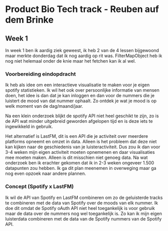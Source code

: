 # Product Bio Tech track - Reuben auf dem Brinke

## Week 1
In week 1 ben ik aardig ziek geweest, ik heb 2 van de 4 lessen bijgewoond maar merkte donderdag dat ik nog aardig op rit was. FilterMapObject heb ik nog niet helemaal onder de knie maar het fetchen kan ik al wel.

### Voorbereiding eindopdracht
Ik heb als idee om een interactieve visualisatie te maken voor je eigen spotify statistieken. Ik wil het ook over persoonlijke informatie van mensen doen, het idee is dan dat je kan inloggen en dan voor de nummers die je luistert de mood van dat nummer ophaalt. Zo ontdek je wat je mood is op welk moment van de dag/maand/jaar.

Na een klein onderzoek blijkt de spotify API niet heel geschikt te zijn, zo is de API wat minder uitgebreid geworden afgelopen tijd en is deze iets te ingewikkeld in gebruik.

Het alternatief is LastFM, dit is een API die je activiteit over meerdere platforms opneemt en omzet in data. Alleen is het probleem dat deze niet kan kijken naar de geschiedenis van je luisteractiviteit. Dus zou ik dan voor 3-4 weken mijn eigen activiteit moeten opnemenen en daar visualisaties mee moeten maken. Alleen is dit misschien niet genoeg data. 
Na wat onderzoek ben ik erachter gekomen dat ik in 2-3 weken ongeveer 1.500 datapunten zou hebben. Ik ga dit plan meenemen in overweging maar ga nog even opzoek naar andere plannen.

### Concept (Spotify x LastFM)
Ik wil de API van Spotify en LastFM combineren om zo de geluisterde tracks te combineren met de data van Spotify over de moods van elk nummer. Ik doe dit omdat de Spotify oAuth API niet heel toegankelijk is voor gebruik maar de data over de nummers nog wel toegankelijk is. Zo kan ik mijn eigen luisterdata combineren met de data van de Spotify nummers van de Spotify API.
